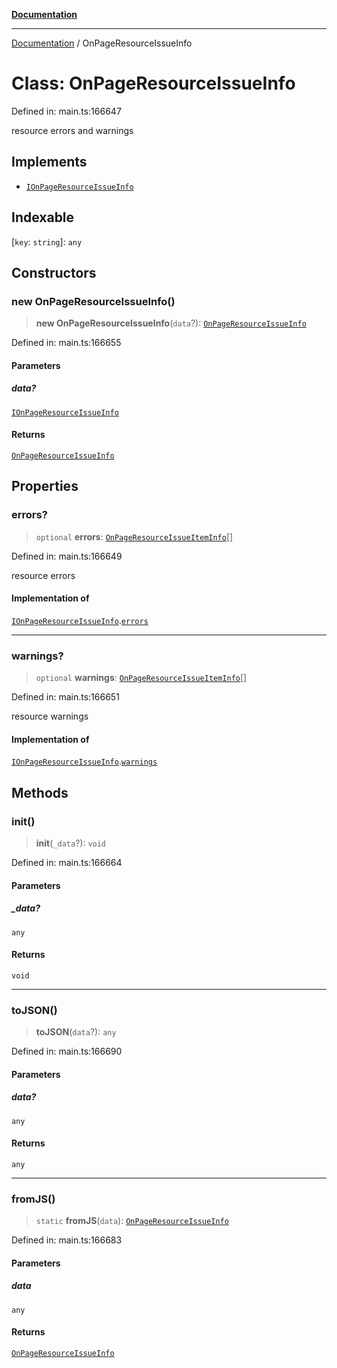 [**Documentation**](../README.md)

***

[Documentation](../README.md) / OnPageResourceIssueInfo

# Class: OnPageResourceIssueInfo

Defined in: main.ts:166647

resource errors and warnings

## Implements

- [`IOnPageResourceIssueInfo`](../interfaces/IOnPageResourceIssueInfo.md)

## Indexable

\[`key`: `string`\]: `any`

## Constructors

### new OnPageResourceIssueInfo()

> **new OnPageResourceIssueInfo**(`data`?): [`OnPageResourceIssueInfo`](OnPageResourceIssueInfo.md)

Defined in: main.ts:166655

#### Parameters

##### data?

[`IOnPageResourceIssueInfo`](../interfaces/IOnPageResourceIssueInfo.md)

#### Returns

[`OnPageResourceIssueInfo`](OnPageResourceIssueInfo.md)

## Properties

### errors?

> `optional` **errors**: [`OnPageResourceIssueItemInfo`](OnPageResourceIssueItemInfo.md)[]

Defined in: main.ts:166649

resource errors

#### Implementation of

[`IOnPageResourceIssueInfo`](../interfaces/IOnPageResourceIssueInfo.md).[`errors`](../interfaces/IOnPageResourceIssueInfo.md#errors)

***

### warnings?

> `optional` **warnings**: [`OnPageResourceIssueItemInfo`](OnPageResourceIssueItemInfo.md)[]

Defined in: main.ts:166651

resource warnings

#### Implementation of

[`IOnPageResourceIssueInfo`](../interfaces/IOnPageResourceIssueInfo.md).[`warnings`](../interfaces/IOnPageResourceIssueInfo.md#warnings)

## Methods

### init()

> **init**(`_data`?): `void`

Defined in: main.ts:166664

#### Parameters

##### \_data?

`any`

#### Returns

`void`

***

### toJSON()

> **toJSON**(`data`?): `any`

Defined in: main.ts:166690

#### Parameters

##### data?

`any`

#### Returns

`any`

***

### fromJS()

> `static` **fromJS**(`data`): [`OnPageResourceIssueInfo`](OnPageResourceIssueInfo.md)

Defined in: main.ts:166683

#### Parameters

##### data

`any`

#### Returns

[`OnPageResourceIssueInfo`](OnPageResourceIssueInfo.md)
